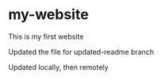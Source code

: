 # my-website

This is my first website

Updated the file for updated-readme branch

Updated locally, then remotely
